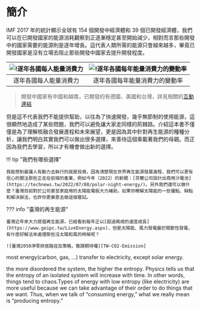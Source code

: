 # 簡介

IMF 2017 年的統計顯示全球有 154 個開發中經濟體和 39 個已開發經濟體，我們可以在已開發國家的能源消耗觀察到正逐漸穩定甚至開始減少，相對而言那些開發中的國家需要的能源則是逐年增長。這代表人類所需的能源只會越來越多，畢竟已開發國家是沒有立場去阻止那些開發中國家去提升開發程度。

| ![!逐年各國每人能量消費力][intro-EnergyConsumption-per] | ![!逐年各國每年能量消費力的變動率][intro-EnergyConsumption-rate] |
| :-: | :-: |
| 逐年各國每人能量消費力 | 逐年各國每年能量消費力的變動率 |

> 開發中國家有中國和越南，已開發的有德國、美國和台灣，詳見相關的[互動連結](https://ourworldindata.org/energy-production-consumption)

但是這不代表我們不能提供幫助，以往為了快速開發，幾乎無節制的使用能源，這很顯然地造成了某些問題，我們可以避免讓大家走同樣的荊棘路。介紹這本書不僅僅是為了理解核融合發展進程和未來展望，更是因為其中針對再生能源的種種分析，讓我們明白其實我們可以做出很多選擇，來善待這個乘載著我們的母親。而正因為我們去學習，所以才有機會做出新的選擇。

!!! tip "我們有哪些選擇"

    我能想到最讓人有動力去執行的就是投資。因為清楚現在世界再生能源發展進程，我們可以更有信心的關注那些正走在前端的產業，例如今年（2022）的新聞：[芬蘭公司設計出商用沙電池](https://technews.tw/2022/07/08/polar-night-energy/)。另外我們還可以做什麼？臺灣目前對於公司甚至家庭用的太陽能電板大力補助，如果你暸解太陽能的一些優點、缺點和解決辦法，也許你更樂意去做這個嘗試。

??? info "臺灣的再生能源"

    臺灣近年來大力提倡再生能源，已經看到每年正以[超過兩成的速度成長](https://www.geipc.tw/LiveEnergy.aspx)，但是太陽能、風力發電屬於間歇性發電，有什麼好解法來處理那些沒太陽和風的時候呢？

    ![臺灣2050淨零排放路徑及策略，敬請期待囉][TW-CO2-Emission]

most energy(carbon, gas, ...) transfer to electricity, except solar energy.

the more disordered the system, the higher the entropy. Physics tells us that the entropy of an isolated system will increase with time. In other words, things tend to chaos.Types of energy with low entropy (like electricity) are more useful because we can take advantage of their order to do things that we want. Thus, when we talk of “consuming energy,” what we really mean is “producing entropy.”

[intro-EnergyConsumption-rate]: https://i.imgur.com/lv3ReeR.png
[intro-EnergyConsumption-per]: https://i.imgur.com/J8qOjqg.png
